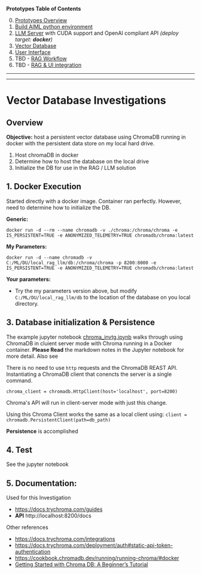 **Prototypes Table of Contents**

0. [Prototypes Overview](../README.md)
1. [Build AIML python environment](../1-build-env/README.md)
2. [LLM Server](../2-llm-server/README.md) with CUDA support and OpenAI compliant API *(deploy target: **docker**)*
3. [Vector Database](../3-vectorDB/README.md)
4. [User Interface](../4-user-interface/README.md)
5. TBD - [RAG Workflow](../5-rag-workflow/README.md)
6. TBD - [RAG & UI integration](../6-rag-ui-integration/README.md)

---------
---------

# Vector Database Investigations

## Overview

**Objective:** host a persistent vector database using ChromaDB running in docker with the persistent data store on my local hard drive.

1. Host chromaDB in docker
2. Determine how to host the database on the local drive
3. Initialize the DB for use in the RAG / LLM solution

## 1. Docker Execution

Started directly with a docker image.  Container ran perfectly.  However, need to determine how to initialize the DB.

**Generic:**

`docker run -d --rm --name chromadb -v ./chroma:/chroma/chroma -e IS_PERSISTENT=TRUE -e ANONYMIZED_TELEMETRY=TRUE chromadb/chroma:latest`

**My Parameters:**

`docker run -d --name chromadb -v C:/ML/DU/local_rag_llm/db:/chroma/chroma -p 8200:8000 -e IS_PERSISTENT=TRUE -e ANONYMIZED_TELEMETRY=TRUE chromadb/chroma:latest`

**Your parameters:**

- Try the my parameters version above, but modify `C:/ML/DU/local_rag_llm/db` to the location of the database on you local directory.

## 3. Database initialization & Persistence

The example jupyter notebook [chroma_invtg.ipynb](chroma_invtg.ipynb) walks through using ChromaDB in cluient server mode with Chroma running in a Docker container.  **Please Read** the markdown notes in the Jupyter notebook for more detail.  Also see 

There is no need to use `http` requests and the ChromaDB REAST API.  Instantiating a ChromaDB client that conencts the server is a single command. 

    chroma_client = chromadb.HttpClient(host='localhost', port=8200)

Chroma's API will run in client-server mode with just this change.

Using this Chroma Client works the same as a local client using: `client = chromadb.PersistentClient(path=db_path)`

**Persistence** is accomplished 

## 4. Test

See the jupyter notebook 

## 5. Documentation:

Used for this Investigation
- https://docs.trychroma.com/guides
- **API** http://localhost:8200/docs

Other references
- https://docs.trychroma.com/integrations
- https://docs.trychroma.com/deployment/auth#static-api-token-authentication
- https://cookbook.chromadb.dev/running/running-chroma/#docker
- [Getting Started with Chroma DB: A Beginner’s Tutorial](https://medium.com/@pierrelouislet/getting-started-with-chroma-db-a-beginners-tutorial-6efa32300902)
